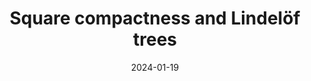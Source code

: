 ---
title: 'Square compactness and Lindelöf trees'
collection: publications
date: 2024-01-19
venue: 'To appear in _Archive of Mathematical Logic_'
link: 'https://arxiv.org/abs/2301.08233'
fileurl: /files/Lindelof_trees.pdf
self: 'Y'
---